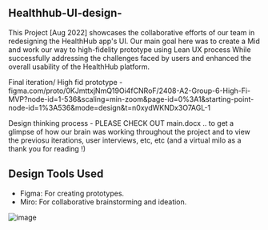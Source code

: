 ## Healthhub-UI-design-

This Project [Aug 2022] showcases the collaborative efforts of our team in redesigning the HealthHub app's UI. Our main goal here was to create a Mid and work our way to high-fidelity prototype using Lean UX process While successfully addressing the challenges faced by users and enhanced the overall usability of the HealthHub platform.

Final iteration/ High fid prototype - 
figma.com/proto/0KJmttxjNmQ19Oi4fCNRoF/2408-A2-Group-6-High-Fi-MVP?node-id=1-536&scaling=min-zoom&page-id=0%3A1&starting-point-node-id=1%3A536&mode=design&t=n0xydWKNDx3O7AGL-1

Design thinking process - 
PLEASE CHECK OUT main.docx .. to get a glimpse of how our brain was working throughout the project and to view the previosu iterations, user interviews, etc, etc (and a virtual milo as a thank you for reading !)

## Design Tools Used
- Figma: For creating prototypes.
- Miro: For collaborative brainstorming and ideation.



![image](https://github.com/saaieee/Healthhub-UI-design-/assets/110209203/4710b6e8-e31d-4dcd-943c-c0edfe73e259)

